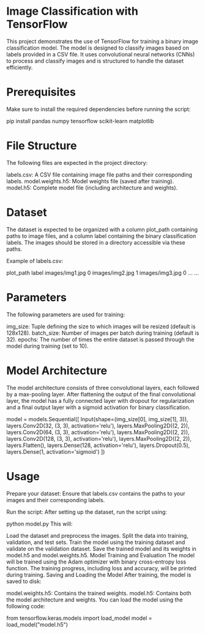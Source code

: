 # Image Classification with TensorFlow

This project demonstrates the use of TensorFlow for training a binary image classification model. The model is designed to classify images based on labels provided in a CSV file. It uses convolutional neural networks (CNNs) to process and classify images and is structured to handle the dataset efficiently.

# Prerequisites
Make sure to install the required dependencies before running the script:


pip install pandas numpy tensorflow scikit-learn matplotlib

# File Structure
The following files are expected in the project directory:

labels.csv: A CSV file containing image file paths and their corresponding labels.
model.weights.h5: Model weights file (saved after training).
model.h5: Complete model file (including architecture and weights).

# Dataset
The dataset is expected to be organized with a column plot_path containing paths to image files, and a column label containing the binary classification labels. The images should be stored in a directory accessible via these paths.

Example of labels.csv:

plot_path	label
images/img1.jpg	0
images/img2.jpg	1
images/img3.jpg	0
...	...

# Parameters
The following parameters are used for training:

img_size: Tuple defining the size to which images will be resized (default is 128x128).
batch_size: Number of images per batch during training (default is 32).
epochs: The number of times the entire dataset is passed through the model during training (set to 10).

# Model Architecture
The model architecture consists of three convolutional layers, each followed by a max-pooling layer. After flattening the output of the final convolutional layer, the model has a fully connected layer with dropout for regularization and a final output layer with a sigmoid activation for binary classification.

model = models.Sequential([
    Input(shape=(img_size[0], img_size[1], 3)),
    layers.Conv2D(32, (3, 3), activation='relu'),
    layers.MaxPooling2D((2, 2)),
    layers.Conv2D(64, (3, 3), activation='relu'),
    layers.MaxPooling2D((2, 2)),
    layers.Conv2D(128, (3, 3), activation='relu'),
    layers.MaxPooling2D((2, 2)),
    layers.Flatten(),
    layers.Dense(128, activation='relu'),
    layers.Dropout(0.5),
    layers.Dense(1, activation='sigmoid')
])

# Usage
Prepare your dataset: Ensure that labels.csv contains the paths to your images and their corresponding labels.

Run the script: After setting up the dataset, run the script using:

python model.py
This will:

Load the dataset and preprocess the images.
Split the data into training, validation, and test sets.
Train the model using the training dataset and validate on the validation dataset.
Save the trained model and its weights in model.h5 and model.weights.h5.
Model Training and Evaluation
The model will be trained using the Adam optimizer with binary cross-entropy loss function.
The training progress, including loss and accuracy, will be printed during training.
Saving and Loading the Model
After training, the model is saved to disk:

model.weights.h5: Contains the trained weights.
model.h5: Contains both the model architecture and weights.
You can load the model using the following code:

from tensorflow.keras.models import load_model
model = load_model("model.h5")